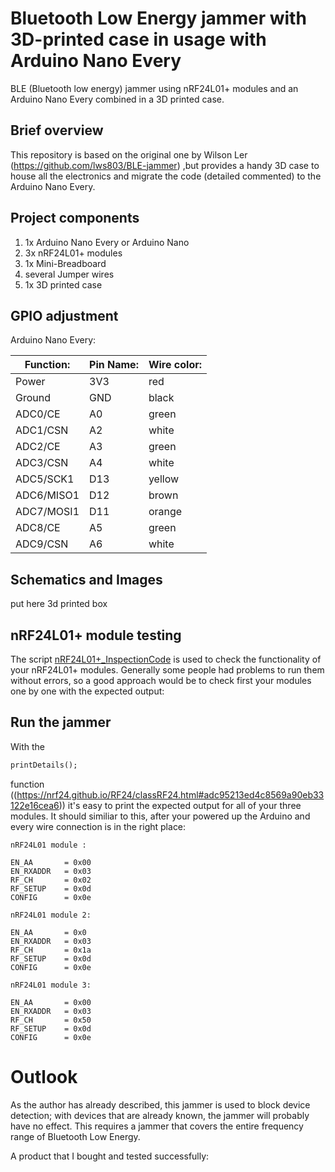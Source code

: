 # Bluetooth Low Energy jammer with 3D-printed case in usage with Arduino Nano Every
BLE (Bluetooth low energy) jammer using nRF24L01+ modules and an Arduino Nano Every combined in a 3D printed case.

## Brief overview
This repository is based on the original one by Wilson Ler (https://github.com/lws803/BLE-jammer) ,but provides a handy 3D case to house all the electronics and migrate the code (detailed commented) to the Arduino Nano Every.

## Project components
1. 1x Arduino Nano Every or Arduino Nano
2. 3x nRF24L01+ modules
3. 1x Mini-Breadboard
4. several Jumper wires
5. 1x 3D printed case

## GPIO adjustment
Arduino Nano Every:

| Function:  | Pin Name:| Wire color:|
| ---------- | -------- | ---------- |
| Power  	   | 3V3  	  |    red     |
| Ground  	 | GND      |    black   |   
| ADC0/CE    | A0       |   green    |
| ADC1/CSN   | A2       |   white    |
| ADC2/CE    | A3       |   green    |
| ADC3/CSN   | A4       |   white    |
| ADC5/SCK1  | D13      |   yellow   |
| ADC6/MISO1 | D12      |   brown    |
| ADC7/MOSI1 | D11      |   orange   |
| ADC8/CE    | A5       |   green    |
| ADC9/CSN   | A6       |   white    |


## Schematics and Images
put here 3d printed box

## nRF24L01+ module testing
The script [nRF24L01+_InspectionCode](https://github.com/Petros626/BLE-jammer/blob/master/nRF24L01%2B_InspectionCode.ino) is used to check the functionality of your nRF24L01+ modules. Generally some people had problems to run them without errors, so a good approach would be to check first your modules one by one with the expected output:

## Run the jammer
With the 

```ruby
printDetails(); 
``` 
function ((https://nrf24.github.io/RF24/classRF24.html#adc95213ed4c8569a90eb33122e16cea6)) it's easy to print the expected output for all of your three modules. It should similiar to this, after your powered up the Arduino and every wire connection is in the right place:
```
nRF24L01 module :

EN_AA		= 0x00
EN_RXADDR	= 0x03
RF_CH		= 0x02
RF_SETUP	= 0x0d
CONFIG		= 0x0e
```
```
nRF24L01 module 2:

EN_AA		= 0x0
EN_RXADDR	= 0x03
RF_CH		= 0x1a
RF_SETUP	= 0x0d
CONFIG		= 0x0e
```
```
nRF24L01 module 3:

EN_AA		= 0x00
EN_RXADDR	= 0x03
RF_CH		= 0x50
RF_SETUP	= 0x0d
CONFIG		= 0x0e
```

# Outlook
As the author has already described, this jammer is used to block device detection; with devices that are already known, the jammer will probably have no effect. This requires a jammer that covers the entire frequency range of Bluetooth Low Energy.

A product that I bought and tested successfully:

